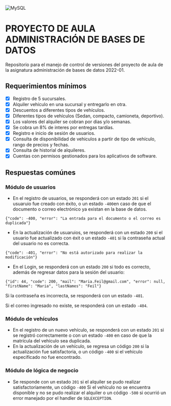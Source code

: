 ![MySQL](https://img.shields.io/badge/mysql-%2300f.svg?style=for-the-badge&logo=mysql&logoColor=white)

# PROYECTO DE AULA ADMINISTRACIÓN DE BASES DE DATOS

Repositorio para el manejo de control de versiones del proyecto de aula de la asignatura administración de bases de datos 2022-01. 

## Requerimientos mínimos

- [x] Registro de 5 sucursales.
- [x] Alquiler vehículo en una sucursal y entregarlo en otra.  
- [x] Descuentos a diferentes tipos de vehículos.
- [x] Diferentes tipos de vehículos (Sedan, compacto, camioneta, deportivo).
- [x] Los valores del alquiler se cobran por dias y/o semanas.
- [x] Se cobra un 8% de interes por entregas tardías.
- [x] Registro e inicio de sesión de usuarios.
- [x] Consulta de disponibilidad de vehiculos a partir de tipo de vehículo, rango de precios y fechas.
- [x] Consulta de historial de alquileres. 
- [x] Cuentas con permisos gestionados para los aplicativos de software.

## Respuestas comúnes

### Módulo de usuarios

- En el registro de usuarios, se responderá con un estado `201` si el usuaruio fue creado con éxito, o un estado `-400`en caso de que el documento o correo electrónico ya existan en la base de datos. 

`{"code": -400, "error": "La entrada para el documento o el correo es duplicada"}`

- En la actualización de usuaruios, se responderá con un estado `200` si el usuario fue actualizado con éxit o un estado `-401` si la contraseña actual del usuario no es correcta. 

`{"code": -401, "error": "No está autorizado para realizar la modificación"}`

- En el Login, se responderá con un estado `200` si todo es correcto, además de regresar datos para la sesión del usuario: 

`{"id": 44, "code": 200, "mail": "Maria.Feil@gmail.com", "error": null, "firstName": "Maria", "lastNames": "Feil"}`

Si la contraseña es incorrecta, se responderá con un estado `-401`. 

Si el correo ingresado no existe, se responderá con un estado `-404`.

### Módulo de vehículos

- En el registro de un nuevo vehículo, se responderá con un estado `201` si se registró correctamente o con un estado `-400` en caso de que la matrícula del vehículo sea duplicada. 
- En la actualización de un vehículo, se regresa un código `200` si la actualización fue satisfactoria, o un código `-400` si el vehículo especificado no fue encontrado. 

### Módulo de lógica de negocio

- Se responde con un estado `201` si el alquiler se pudo realizar satisfactoriamente, un código `-400` Si el vehículo no se encuentra disponible y no se pudo realizar el alquiler o un código `-500` si ocurrió un error manejado por el handler de `SQLEXCEPTION`.

